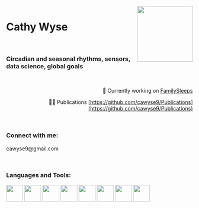 <w align="right">
<img src="https://user-images.githubusercontent.com/29300100/197235833-2a4fc1a8-3a6f-42da-8756-10c7fe6e38a3.png" align="right" width="150"/>
<w>
<h1 align="left">Cathy Wyse</h1>
&nbsp
&nbsp
<h3 align="left">Circadian and seasonal rhythms, sensors, data science, global goals</h3>  
&nbsp  
  
🔭 Currently working on [FamilySleeps](https://www.familygenomics.maynoothuniversity.ie/family-sleeps)

👨‍💻 Publications [https://github.com/cawyse9/Publications](https://github.com/cawyse9/Publications)  
  
<f>
&nbsp
<f>
<h3 align="left">Connect with me:</h3>
<p align="left">
cawyse9@gmail.com
  <p>
&nbsp

<h3 align="left">Languages and Tools:</h3>
<p align="left">
<img src="https://cdn.jsdelivr.net/gh/devicons/devicon/icons/rstudio/rstudio-original.svg" width="45" />
<img src="https://cdn.jsdelivr.net/gh/devicons/devicon/icons/cplusplus/cplusplus-original.svg" width="45" />
<img src="https://cdn.jsdelivr.net/gh/devicons/devicon/icons/github/github-original.svg" width="45"/>
<img src="https://cdn.jsdelivr.net/gh/devicons/devicon/icons/python/python-original-wordmark.svg" width="45" />
<img src="https://user-images.githubusercontent.com/29300100/199021096-1b44f369-cfff-48fe-875e-c71750f92dc2.png" width="45" />
<img src="https://user-images.githubusercontent.com/29300100/199023125-55ad40e1-228a-4d58-94a3-8c5449f8963b.png" width="45" />
<img src="https://user-images.githubusercontent.com/29300100/199026058-24d0709d-dcc7-491f-b80c-0199c759ee7a.png"width="45" />
<img src="https://user-images.githubusercontent.com/29300100/199028706-66bc9c6b-2c48-40c9-8bd5-ad6c8969673a.png" width="45" />

</p>

